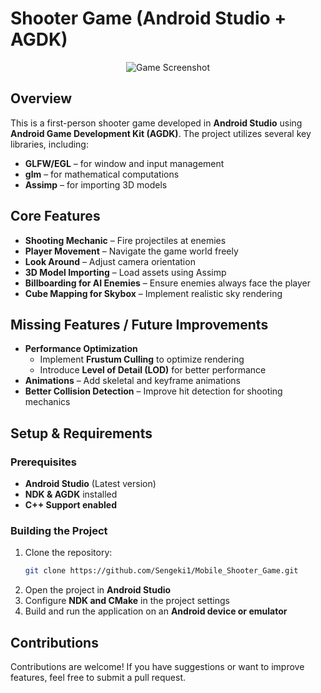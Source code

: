 # Shooter Game (Android Studio + AGDK)


<p align="center">
  <img src="https://github.com/user-attachments/assets/f645ae9f-9724-4abb-994e-b284e4064e9d" alt="Game Screenshot">
</p>


## Overview
This is a first-person shooter game developed in **Android Studio** using **Android Game Development Kit (AGDK)**. The project utilizes several key libraries, including:

- **GLFW/EGL** – for window and input management
- **glm** – for mathematical computations
- **Assimp** – for importing 3D models

## Core Features
- **Shooting Mechanic** – Fire projectiles at enemies
- **Player Movement** – Navigate the game world freely
- **Look Around** – Adjust camera orientation
- **3D Model Importing** – Load assets using Assimp
- **Billboarding for AI Enemies** – Ensure enemies always face the player
- **Cube Mapping for Skybox** – Implement realistic sky rendering

## Missing Features / Future Improvements
- **Performance Optimization**
  - Implement **Frustum Culling** to optimize rendering
  - Introduce **Level of Detail (LOD)** for better performance
- **Animations** – Add skeletal and keyframe animations
- **Better Collision Detection** – Improve hit detection for shooting mechanics

## Setup & Requirements
### Prerequisites
- **Android Studio** (Latest version)
- **NDK & AGDK** installed
- **C++ Support enabled**

### Building the Project
1. Clone the repository:
   ```sh
   git clone https://github.com/Sengeki1/Mobile_Shooter_Game.git
   ```
2. Open the project in **Android Studio**
3. Configure **NDK and CMake** in the project settings
4. Build and run the application on an **Android device or emulator**

## Contributions
Contributions are welcome! If you have suggestions or want to improve features, feel free to submit a pull request.


